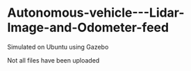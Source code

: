 # Autonomous-vehicle---Lidar-Image-and-Odometer-feed
Simulated on Ubuntu using Gazebo

Not all files have been uploaded

